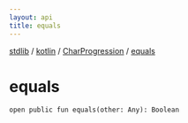 ```yaml
---
layout: api
title: equals
---
```

[stdlib](../../index.md) / [kotlin](../index.md) / [CharProgression](index.md) / [equals](equals.md)

# equals

```
open public fun equals(other: Any): Boolean
```
